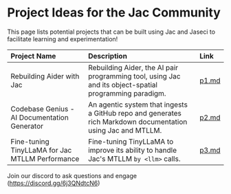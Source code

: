 # Project Ideas for the Jac Community

This page lists potential projects that can be built using Jac and Jaseci to facilitate learning and experimentation!

| Project Name                                      | Description                                                                                                | Link                        |
| :------------------------------------------------ | :--------------------------------------------------------------------------------------------------------- | :-------------------------- |
| Rebuilding Aider with Jac                         | Rebuilding Aider, the AI pair programming tool, using Jac and its object-spatial programming paradigm.       | [p1.md](./p1.md)            |
| Codebase Genius - AI Documentation Generator      | An agentic system that ingests a GitHub repo and generates rich Markdown documentation using Jac and MTLLM.  | [p2.md](./p2.md)            |
| Fine-tuning TinyLLaMA for Jac MTLLM Performance | Fine-tuning TinyLLaMA to improve its ability to handle Jac's MTLLM `by <llm>` calls.                        | [p3.md](./p3.md)            |


Join our discord to ask questions and engage (https://discord.gg/6j3QNdtcN6)